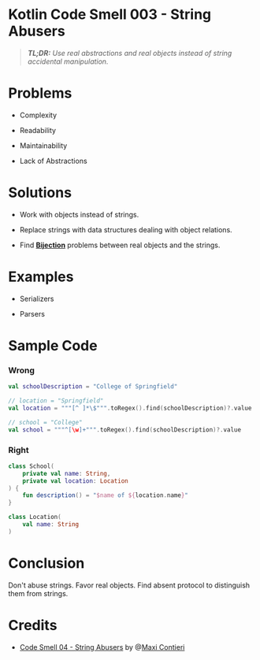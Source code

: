 # Kotlin Code Smell 003 - String Abusers

> ***TL;DR:*** *Use real abstractions and real objects instead of string accidental manipulation.*

# **Problems**

*   Complexity
    
*   Readability
    
*   Maintainability
    
*   Lack of Abstractions
    

# **Solutions**

*   Work with objects instead of strings.
    
*   Replace strings with data structures dealing with object relations.
    
*   Find [**Bijection**](https://maximilianocontieri.com/the-one-and-only-software-design-principle) problems between real objects and the strings.
    

# **Examples**

*   Serializers
    
*   Parsers
    

# **Sample Code**

### **Wrong**

```kotlin
val schoolDescription = "College of Springfield"

// location = "Springfield"
val location = """[^ ]*\$""".toRegex().find(schoolDescription)?.value

// school = "College"
val school = """^[\w]+""".toRegex().find(schoolDescription)?.value
```

### Right

```kotlin
class School(
    private val name: String,
    private val location: Location
) {
    fun description() = "$name of ${location.name}"
}

class Location(
    val name: String
)
```

# **Conclusion**

Don't abuse strings. Favor real objects. Find absent protocol to distinguish them from strings.

# **Credits**

*   [Code Smell 04 - String Abusers](https://maximilianocontieri.com/code-smell-04-string-abusers) by @[Maxi Contieri](@mcsee)
